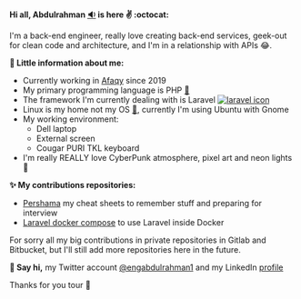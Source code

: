 **Hi all, Abdulrahman [:sound:](https://www.pronouncenames.com/search?name=abdulrahman) is here :v: :octocat:**

I'm a back-end engineer, really love creating back-end services, geek-out for clean code and architecture, and I'm in a relationship with APIs :joy:.

**:movie_camera: Little information about me:**
* Currently working in [Afaqy](https://github.com/afaqyco) since 2019
* My primary programming language is PHP [:elephant:](https://www.php.net/)
* The framework I'm currently dealing with is Laravel [![laravel icon](https://laravel.com/img/favicon/favicon-16x16.png)](https://laravel.com/)
* Linux is my home not my OS [:penguin:](https://ubuntu.com/), currently I'm using Ubuntu with Gnome
* My working environment:
    * Dell laptop
    * External screen
    * Cougar PURI TKL keyboard
* I'm really REALLY love CyberPunk atmosphere, pixel art and neon lights :city_sunset:

**:sparkles: My contributions repositories:**
* [Pershama](https://github.com/abdulrahman19/Pershama) my cheat sheets to remember stuff and preparing for interview
* [Laravel docker compose](https://github.com/abdulrahman19/Laravel-docker-compose) to use Laravel inside Docker

For sorry all my big contributions in private repositories in Gitlab and Bitbucket, but I'll still add more repositories here in the future.

**:incoming_envelope: Say hi,** my Twitter account [@engabdulrahman1](https://twitter.com/engabdulrahman1) and my LinkedIn [profile](https://www.linkedin.com/in/abdulrahman-asaad1989/)

Thanks for you tour :wave:
